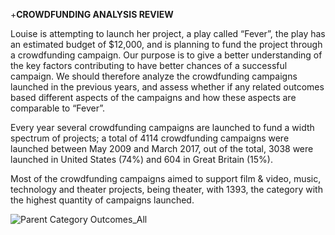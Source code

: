 +**CROWDFUNDING ANALYSIS REVIEW**

Louise is attempting to launch her project, a play called “Fever”, the play has an estimated budget of $12,000, and is planning to fund the project through a crowdfunding campaign. 
Our purpose is to give a better understanding of the key factors contributing to have better chances of a successful campaign. We should therefore analyze the crowdfunding campaigns launched in the previous years, and assess whether if any related outcomes based different aspects of the campaigns and how these aspects are comparable to “Fever”.

Every year several crowdfunding campaigns are launched to fund a width spectrum of projects; a total of 4114 crowdfunding campaigns were launched between May 2009 and March 2017, out of the total, 3038 were launched in United States (74%) and 604 in Great Britain (15%).

Most of the crowdfunding campaigns aimed to support film & video, music, technology and theater projects, being theater, with 1393, the category with the highest quantity of campaigns launched.

![Parent Category Outcomes_All](https://user-images.githubusercontent.com/88411170/130381461-55440b77-4db3-42dc-8444-3abf74e37e6c.png)

